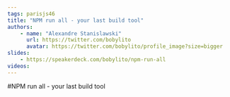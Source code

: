 ```yaml
---
tags: parisjs46
title: "NPM run all - your last build tool"
authors:
    - name: "Alexandre Stanislawski"
      url: https://twitter.com/bobylito
      avatar: https://twitter.com/bobylito/profile_image?size=bigger
slides:
    - https://speakerdeck.com/bobylito/npm-run-all
videos:
---
```

#NPM run all - your last build tool

